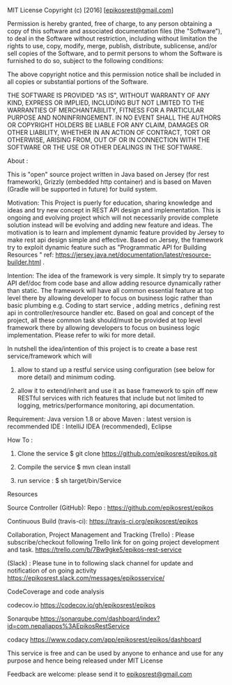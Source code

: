 MIT License
Copyright (c) [2016] [epikosrest@gmail.com]

Permission is hereby granted, free of charge, to any person obtaining a copy
of this software and associated documentation files (the "Software"), to deal
in the Software without restriction, including without limitation the rights
to use, copy, modify, merge, publish, distribute, sublicense, and/or sell
copies of the Software, and to permit persons to whom the Software is
furnished to do so, subject to the following conditions:

The above copyright notice and this permission notice shall be included in all
copies or substantial portions of the Software.

THE SOFTWARE IS PROVIDED "AS IS", WITHOUT WARRANTY OF ANY KIND, EXPRESS OR
IMPLIED, INCLUDING BUT NOT LIMITED TO THE WARRANTIES OF MERCHANTABILITY,
FITNESS FOR A PARTICULAR PURPOSE AND NONINFRINGEMENT. IN NO EVENT SHALL THE
AUTHORS OR COPYRIGHT HOLDERS BE LIABLE FOR ANY CLAIM, DAMAGES OR OTHER
LIABILITY, WHETHER IN AN ACTION OF CONTRACT, TORT OR OTHERWISE, ARISING FROM,
OUT OF OR IN CONNECTION WITH THE SOFTWARE OR THE USE OR OTHER DEALINGS IN THE
SOFTWARE.

About :

This is "open" source project written in Java based on Jersey (for rest framework), Grizzly (embedded http container)
and is based on Maven (Gradle will be supported in future) for build system.

Motivation:
This Project is puerly for education, sharing knowledge and ideas  and try  new concept in REST API design and implementation.
This is ongoing and evolving project which will not necessarily provide complete solution instead will be evolving and
adding new feature and ideas.
The motivation is to learn and implement dynamic feature provided by Jersey to make rest api design simple and effective. 
Based on Jersey, the framework try to exploit dynamic feature such as "Programmatic API for Building Resources " 
ref: https://jersey.java.net/documentation/latest/resource-builder.html .

Intention:
The idea of the framework is very simple. It simply try to separate API def/doc from code base and allow adding resource
dynamically rather than static. The framework will have all common essential feature at top level there by allowing
developer to focus on business logic rather than basic plumbing e.g. Coding to start service , adding metrics , defining
rest api in controller/resource handler etc. Based on goal and concept of the project, all these common task should/must be 
provided at top level framework there by allowing
developers to focus on business logic implementation. Please refer to wiki for more detail.

In nutshell the idea/intention of this project is to create a base rest service/framework which will

1. allow to stand up a restful service using configuration (see below for more detail) and minimum coding.

2. allow it to extend/inherit and use it as base framework to spin off
new RESTful services with rich features that include but not limited to logging, metrics/performance monitoring, api documentation.

Requirement:
Java version 1.8 or above
Maven : latest version is recommended
IDE : IntelliJ IDEA (recommended), Eclipse


How To :

1. Clone the service 
$ git clone https://github.com/epikosrest/epikos.git

2. Compile the service 
$ mvn clean install

3. run service : $ sh target/bin/Service


Resources

Source Controller (GitHub):
Repo : https://github.com/epikosrest/epikos

Continuous Build (travis-ci):
https://travis-ci.org/epikosrest/epikos

Collaboration, Project Management and Tracking (Trello) :
Please subscribe/checkout following Trello link for on going project development and task.
https://trello.com/b/7Bw9gke5/epikos-rest-service

(Slack) : Please tune in to following slack channel for update and notification of on going activity
https://epikosrest.slack.com/messages/epikosservice/

CodeCoverage and code analysis

codecov.io
https://codecov.io/gh/epikosrest/epikos

Sonarqube
https://sonarqube.com/dashboard/index?id=com.nepaliapps%3AEpikosRestService

codacy
https://www.codacy.com/app/epikosrest/epikos/dashboard

This service is free and can be used by anyone to enhance and use for any purpose and hence being released under MIT License

Feedback are welcome: please send it to epikosrest@gmail.com


